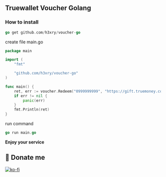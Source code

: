 ## Truewallet Voucher Golang

### How to install
```go
go get github.com/h3xry/voucher-go
```
create file main.go
```go
package main

import (
	"fmt"

	"github.com/h3xry/voucher-go"
)

func main() {
	ret, err := voucher.Redeem("0999999999", "https://gift.truemoney.com/campaign/?v=1982376419827369830569i0c9uhKJHkl203")
	if err != nil {
		panic(err)
	}
	fmt.Println(ret)
}

```
run command
```go
go run main.go
```

**Enjoy your service**

## 🧧 Donate me

[![ko-fi](https://ko-fi.com/img/githubbutton_sm.svg)](https://ko-fi.com/h3xry)